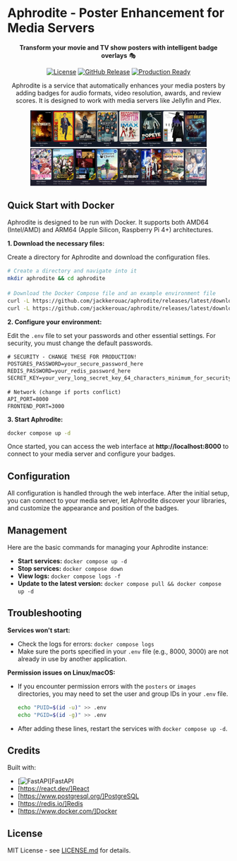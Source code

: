 # Aphrodite - Poster Enhancement for Media Servers

<div align="center">

**Transform your movie and TV show posters with intelligent badge overlays** 🎭

[![License](https://img.shields.io/github/license/jackkerouac/aphrodite)](LICENSE.md)
[![GitHub Release](https://img.shields.io/github/v/release/jackkerouac/aphrodite)](https://github.com/jackkerouac/aphrodite/releases)
[![Production Ready](https://img.shields.io/badge/status-production%20ready-green.svg)](https://github.com/jackkerouac/aphrodite/releases/tag/v4.0.0)


Aphrodite is a service that automatically enhances your media posters by adding badges for audio formats, video resolution, awards, and review scores. It is designed to work with media servers like Jellyfin and Plex.

</div>

<div align="center">
<img src="https://github.com/jackkerouac/aphrodite/blob/main/example01.png" alt="Example 1" width="400"/>
<br />
<img src="https://github.com/jackkerouac/aphrodite/blob/main/example02.png" alt="Example 2" width="400"/>
</div>

## Quick Start with Docker

Aphrodite is designed to be run with Docker. It supports both AMD64 (Intel/AMD) and ARM64 (Apple Silicon, Raspberry Pi 4+) architectures.

**1. Download the necessary files:**

Create a directory for Aphrodite and download the configuration files.

```bash
# Create a directory and navigate into it
mkdir aphrodite && cd aphrodite

# Download the Docker Compose file and an example environment file
curl -L https://github.com/jackkerouac/aphrodite/releases/latest/download/docker-compose.yml -o docker-compose.yml
curl -L https://github.com/jackkerouac/aphrodite/releases/latest/download/default.env.example -o .env
```

**2. Configure your environment:**

Edit the `.env` file to set your passwords and other essential settings. For security, you must change the default passwords.

```env
# SECURITY - CHANGE THESE FOR PRODUCTION!
POSTGRES_PASSWORD=your_secure_password_here
REDIS_PASSWORD=your_redis_password_here
SECRET_KEY=your_very_long_secret_key_64_characters_minimum_for_security

# Network (change if ports conflict)
API_PORT=8000
FRONTEND_PORT=3000
```

**3. Start Aphrodite:**

```bash
docker compose up -d
```

Once started, you can access the web interface at **http://localhost:8000** to connect to your media server and configure your badges.

## Configuration

All configuration is handled through the web interface. After the initial setup, you can connect to your media server, let Aphrodite discover your libraries, and customize the appearance and position of the badges.

## Management

Here are the basic commands for managing your Aphrodite instance:

- **Start services:** `docker compose up -d`
- **Stop services:** `docker compose down`
- **View logs:** `docker compose logs -f`
- **Update to the latest version:** `docker compose pull && docker compose up -d`

## Troubleshooting

**Services won't start:**
- Check the logs for errors: `docker compose logs`
- Make sure the ports specified in your `.env` file (e.g., 8000, 3000) are not already in use by another application.

**Permission issues on Linux/macOS:**
- If you encounter permission errors with the `posters` or `images` directories, you may need to set the user and group IDs in your `.env` file.
  ```bash
  echo "PUID=$(id -u)" >> .env
  echo "PGID=$(id -g)" >> .env
  ```
- After adding these lines, restart the services with `docker compose up -d`.

## Credits

Built with:
- [![FastAPI](https://fastapi.tiangolo.com/)]FastAPI
- [https://react.dev/]React
- [https://www.postgresql.org/]PostgreSQL
- [https://redis.io/]Redis
- [https://www.docker.com/]Docker

## License

MIT License - see [LICENSE.md](LICENSE.md) for details.